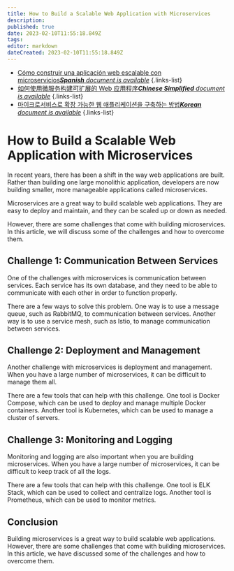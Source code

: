 ```yaml
---
title: How to Build a Scalable Web Application with Microservices
description: 
published: true
date: 2023-02-10T11:55:18.849Z
tags: 
editor: markdown
dateCreated: 2023-02-10T11:55:18.849Z
---
```


- [Cómo construir una aplicación web escalable con microservicios***Spanish** document is available*](/es/Knowledge-base/Common/how-to-build-a-scalable-web-application-with-microservices)
{.links-list}
- [如何使用微服务构建可扩展的 Web 应用程序***Chinese Simplified** document is available*](/zh/Knowledge-base/Common/how-to-build-a-scalable-web-application-with-microservices)
{.links-list}
- [마이크로서비스로 확장 가능한 웹 애플리케이션을 구축하는 방법***Korean** document is available*](/ko/Knowledge-base/Common/how-to-build-a-scalable-web-application-with-microservices)
{.links-list}


# How to Build a Scalable Web Application with Microservices

In recent years, there has been a shift in the way web applications are built. Rather than building one large monolithic application, developers are now building smaller, more manageable applications called microservices.

Microservices are a great way to build scalable web applications. They are easy to deploy and maintain, and they can be scaled up or down as needed.

However, there are some challenges that come with building microservices. In this article, we will discuss some of the challenges and how to overcome them.

## Challenge 1: Communication Between Services

One of the challenges with microservices is communication between services. Each service has its own database, and they need to be able to communicate with each other in order to function properly.

There are a few ways to solve this problem. One way is to use a message queue, such as RabbitMQ, to communication between services. Another way is to use a service mesh, such as Istio, to manage communication between services.

## Challenge 2: Deployment and Management

Another challenge with microservices is deployment and management. When you have a large number of microservices, it can be difficult to manage them all.

There are a few tools that can help with this challenge. One tool is Docker Compose, which can be used to deploy and manage multiple Docker containers. Another tool is Kubernetes, which can be used to manage a cluster of servers.

## Challenge 3: Monitoring and Logging

Monitoring and logging are also important when you are building microservices. When you have a large number of microservices, it can be difficult to keep track of all the logs.

There are a few tools that can help with this challenge. One tool is ELK Stack, which can be used to collect and centralize logs. Another tool is Prometheus, which can be used to monitor metrics.

## Conclusion

Building microservices is a great way to build scalable web applications. However, there are some challenges that come with building microservices. In this article, we have discussed some of the challenges and how to overcome them.